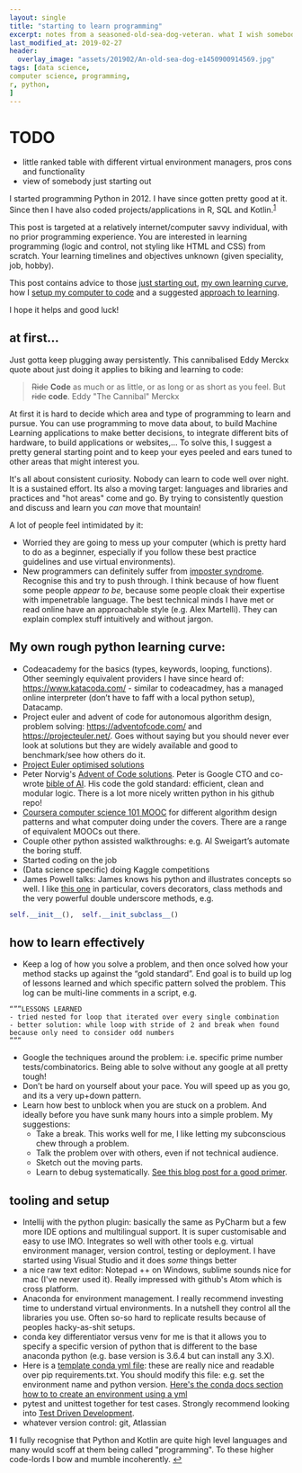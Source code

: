 ```yaml
---
layout: single
title: "starting to learn programming"
excerpt: notes from a seasoned-old-sea-dog-veteran. what I wish somebody had told me at the start
last_modified_at: 2019-02-27
header:
  overlay_image: "assets/201902/An-old-sea-dog-e1450900914569.jpg"
tags: [data science,
computer science, programming,
r, python,
]
---
```

# TODO
- little ranked table with different virtual environment managers, pros cons and functionality
- view of somebody just starting out


I started programming Python in 2012. I have since gotten pretty good at it. Since then I have also coded projects/applications in R, SQL and Kotlin.<sup id="a1">[1](#f1)</sup>

This post is targeted at a relatively internet/computer savvy individual, with no prior programming experience. You are interested in learning programming (logic and control, not styling like HTML and CSS) from scratch. Your learning timelines and objectives unknown (given speciality, job, hobby).

This post contains advice to those [just starting out](#at-first...), [my own learning curve](#), how I [setup my computer to code](#) and a suggested [approach to learning](#).

I hope it helps and good luck!

## at first...
Just gotta keep plugging away persistently. This cannibalised Eddy Merckx quote about just doing it applies to biking and learning to code:
> ~~Ride~~ **Code** as much or as little, or as long or as short as you feel. But ~~ride~~ **code**.
> Eddy "The Cannibal" Merckx

 At first it is hard to decide which area and type of programming to learn and pursue. You can use programming to move data about, to build Machine Learning applications to make better decisions, to integrate different bits of hardware, to build applications or websites,... To solve this, I suggest a pretty general starting point and to keep your eyes peeled and ears tuned to other areas that might interest you.

It's all about consistent curiosity. Nobody can learn to code well over night. It is a sustained effort. Its also a moving target: languages and libraries and practices and "hot areas" come and go. By trying to consistently question and discuss and learn you _can_ move that mountain!

A lot of people feel intimidated by it:
- Worried they are going to mess up your computer (which is pretty hard to do as a beginner, especially if you follow these best practice guidelines and use virtual environments).
- New programmers can definitely suffer from [imposter syndrome](https://en.wikipedia.org/wiki/Impostor_syndrome). Recognise this and try to push through. I think because of how fluent some people _appear to be_, because some people cloak their expertise with impenetrable language. The best technical minds I have met or read online have an approachable style (e.g. Alex Martelli). They can explain complex stuff intuitively and without jargon.

## My own rough python learning curve:
-	Codeacademy for the basics (types, keywords, looping, functions). Other seemingly equivalent providers I have since heard of: https://www.katacoda.com/ - similar to codeacadmey, has a managed online interpreter (don’t have to faff with a local python setup), Datacamp.
-	Project euler and advent of code for autonomous algorithm design, problem solving: https://adventofcode.com/ and https://projecteuler.net/. Goes without saying but you should never ever look at solutions but they are widely available and good to benchmark/see how others do it.
  - [Project Euler optimised solutions](http://www.s-anand.net/euler.html)
  - Peter Norvig's [Advent of Code solutions](https://github.com/norvig/pytudes/blob/master/ipynb/Advent%202017.ipynb). Peter is Google CTO and co-wrote [bible of AI](http://aima.cs.berkeley.edu/). His code the gold standard: efficient, clean and modular logic. There is a lot more nicely written python in his github repo!
-	[Coursera computer science 101 MOOC](https://ocw.mit.edu/courses/electrical-engineering-and-computer-science/6-00-introduction-to-computer-science-and-programming-fall-2008/) for different algorithm design patterns and what computer doing under the covers. There are a range of equivalent MOOCs out there.
-	Couple other python assisted walkthroughs: e.g. Al Sweigart’s automate the boring stuff.
-	Started coding on the job
- (Data science specific) doing Kaggle competitions
-	James Powell talks: James knows his python and illustrates concepts so well. I like [this one](https://www.youtube.com/watch?v=cKPlPJyQrt4) in particular, covers decorators, class methods and the very powerful double underscore methods, e.g.
```python
self.__init__(),  self.__init_subclass__()
```

## how to learn effectively
-	Keep a log of how you solve a problem, and then once solved how your method stacks up against the “gold standard”. End goal is to build up log of lessons learned and which specific pattern solved the problem. This log can be multi-line comments in a script, e.g.

```
“””LESSONS LEARNED
- tried nested for loop that iterated over every single combination
- better solution: while loop with stride of 2 and break when found because only need to consider odd numbers
”””
```

-	Google the techniques around the problem: i.e. specific prime number tests/combinatorics. Being able to solve without any google at all pretty tough!
-	Don’t be hard on yourself about your pace. You will speed up as you go, and its a very up+down pattern.
- Learn how best to unblock when you are stuck on a problem. And ideally before you have sunk many hours into a simple problem. My suggestions:
  - Take a break. This works well for me, I like letting my subconscious chew through a problem.
  - Talk the problem over with others, even if not technical audience.
  - Sketch out the moving parts.
  - Learn to debug systematically. [See this blog post for a good primer](https://www.jackkinsella.ie/articles/7-keys-to-systematic-debugging).

## tooling and setup
-	Intellij with the python plugin: basically the same as PyCharm but a few more IDE options and multilingual support. It is super customisable and easy to use IMO. Integrates so well with other tools e.g. virtual environment manager, version control, testing or deployment. I have started using Visual Studio and it does _some_ things better
- a nice raw text editor: Notepad ++ on Windows, sublime sounds nice for mac (I've never used it). Really impressed with github's Atom which is cross platform.
-	Anaconda for environment management. I really recommend investing time to understand virtual environments. In a nutshell they control all the libraries you use. Often so-so hard to replicate results because of peoples hacky-as-shit setups.
  - conda key differentiator versus venv for me is that it allows you to specify a specific version of python that is different to the base anaconda python (e.g. base version is 3.6.4 but can install any 3.X).
  - Here is a [template conda yml file](/assets/2019-02-22-template_conda_env.yml): these are really nice and readable over pip requirements.txt. You should modify this file: e.g. set the environment name and python version. [Here's the conda docs section how to to create an environment using a yml](https://docs.conda.io/projects/conda/en/latest/user-guide/tasks/manage-environments.html#creating-an-environment-from-an-environment-yml-file)
-	pytest and unittest together for test cases. Strongly recommend looking into [Test Driven Development](https://en.wikipedia.org/wiki/Test-driven_development).
-	whatever version control: git, Atlassian


<!-- footnotes -->
<b id="f1">1</b> I fully recognise that Python and Kotlin are quite high level languages and many would scoff at them being called "programming". To these higher code-lords I bow and mumble incoherently. [↩](#a1)
